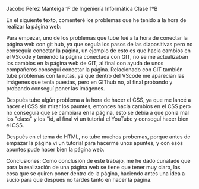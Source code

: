 Jacobo Pérez Manteiga
1º de Ingeniería Informática
Clase 1ºB

En el siguiente texto, comenteré los problemas que he tenido a la hora
de realizar la página web:

Para empezar, uno de los problemas que tube fué a la hora de conectar 
la página web con git hub, ya que seguía los pasos de las diapositivas
pero no conseguía conectar la página, un ejemplo de esto es que hacia cambios
en el VScode y teniendo la página conectada con GIT, no se me actualizaban
los cambios en la página web de GIT, al final con ayuda de unos compañeros
conseguí conectar la página.
Relacionado con GIT también tube problemas con la rutas, ya que dentro del 
VScode me aparecian las imágenes que tenía puestas, pero en GIThub no, al final 
probando y probando conseguí poner las imágenes.

Después tube algún problema a la hora de hacer el CSS, ya que me lancé a hacer 
el CSS sin mirar los pauntes, entonces hacia cambios en el CSS pero no conseguía
que se cambiara en la página, esto se debia a que ponia mal los "class" y los "id,
al final ví un tutorial el YouTube y conseguí
hacer bien el CSS.

Después en el tema de HTML, no tube muchos probemas, porque antes de empazar
la página vi un tutorial para hacerme unos apuntes, y con esos apuntes pude
hacer bien la página web.

Conclusiones:
Como conclusión de este trabajo, me he dado cunatade que para la realización de una 
página web se tiene que tener muy claro, las cosa que se quiren poner dentro de 
la página, haciendo antes una idea a sucio para que después no tardes tanto en hacer la página.
 

